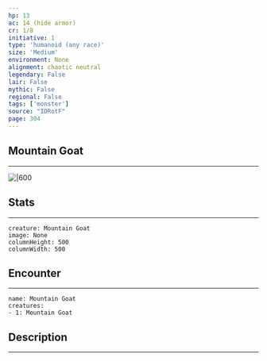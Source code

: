 ```yaml
---
hp: 13
ac: 14 (hide armor)
cr: 1/8
initiative: 1
type: 'humanoid (any race)'    
size: 'Medium'
environment: None
alignment: chaotic neutral
legendary: False
lair: False
mythic: False
regional: False
tags: ['monster']
source: "IDRotF"
page: 304
---
```


## Mountain Goat
---

![|600](D:/Program%20Files/5e.tools/img/bestiary/IDRotF/Mountain%20Goat.jpg)

## Stats
---

```statblock
creature: Mountain Goat
image: None
columnHeight: 500
columnWidth: 500
```

## Encounter
---

```encounter-table
name: Mountain Goat
creatures:
- 1: Mountain Goat
```

## Description
---





